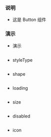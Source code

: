 ### 说明

*   这是 Button 组件

### 演示

*   演示

```js {"codepath": "button.jsx", "props": {"className": "editor_transparent"}}
```

*   styleType

```js {"codepath": "styleType.jsx"}
```

*   shape

```js {"codepath": "shape.jsx"}
```

*   loading

```js {"codepath": "loading.jsx"}
```

*   size

```js {"codepath": "size.jsx"}
```

*   disabled

```js {"codepath": "disabled.jsx"}
```

*   icon

```js {"codepath": "icon.jsx"}
```
